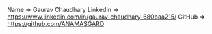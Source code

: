 Name => Gaurav Chaudhary
LinkedIn => https://www.linkedin.com/in/gaurav-chaudhary-680baa215/
GitHub => https://github.com/ANAMASGARD
